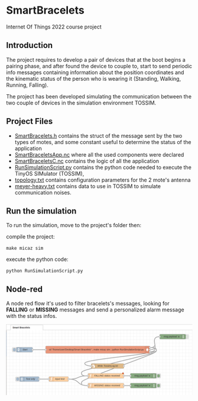 # SmartBracelets
Internet Of Things 2022 course project

## Introduction


The project requires to develop a pair of devices that at the boot begins a pairing phase, and after found the device to couple to, start to send periodic info messages containing information about the position coordinates and the kinematic status of the person who is wearing it (Standing, Walking, Running, Falling).

The project has been developed simulating the communication between the two couple of devices in the simulation environment TOSSIM.

## Project Files

- [SmartBracelets.h](SmartBracelets.h) contains the struct of the message sent by the two types of motes, and some constant useful to determine the status of the application
- [SmartBraceletsApp.nc](SmartBraceletsApp.nc) where all the used components were declared
- [SmartBraceletsC.nc](SmartBraceletsC.nc) contains the logic of all the application
- [RunSimulationScript.py](RunSimulationScript.py) contains the python code needed to execute the TinyOS SIMulator (TOSSIM),
- [topology.txt](topology.txt) contains configuration parameters for the 2 mote's antenna
- [meyer-heavy.txt](meyer-heavy.txt) contains data to use in TOSSIM to simulate communication noises.

## Run the simulation

To run the simulation, move to the project's folder then:

compile the project:
```
make micaz sim
```
execute the python code:
```
python RunSimulationScript.py
```


## Node-red
A node red flow it's used to filter bracelets's messages, looking for **FALLING** or **MISSING** messages and send a personalized alarm message with the status infos.

![pic](other/NodeRedFlow.png)
